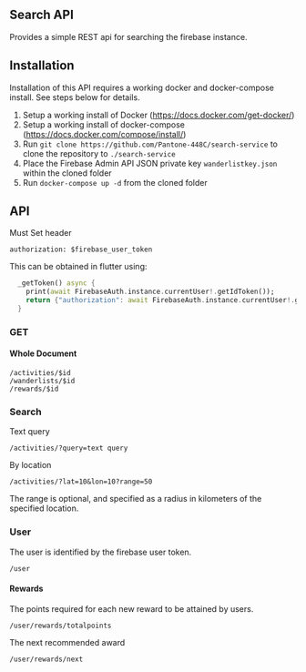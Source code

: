 
## Search API

Provides a simple REST api for searching the firebase instance.

## Installation
Installation of this API requires a working docker and docker-compose install. See steps below for details.

1. Setup a working install of Docker (https://docs.docker.com/get-docker/)
2. Setup a working install of docker-compose (https://docs.docker.com/compose/install/)
3. Run `git clone https://github.com/Pantone-448C/search-service` to clone the repository to `./search-service`
4. Place the Firebase Admin API JSON private key `wanderlistkey.json` within the cloned folder
5. Run `docker-compose up -d` from the cloned folder

## API
Must Set header

```shell
authorization: $firebase_user_token
```

This can be obtained in flutter using:

```dart
  _getToken() async {
    print(await FirebaseAuth.instance.currentUser!.getIdToken());
    return {"authorization": await FirebaseAuth.instance.currentUser!.getIdToken()};
  }
```

### GET

#### Whole Document

```shell
/activities/$id
/wanderlists/$id
/rewards/$id
```

### Search

Text query

```shell
/activities/?query=text query
```

By location

```shell
/activities/?lat=10&lon=10?range=50
```

The range is optional, and specified as a radius in kilometers of the specified location.

### User

The user is identified by the firebase user token.

```
/user
```

#### Rewards

The points required for each new reward to be attained by users.

```shell
/user/rewards/totalpoints
```

The next recommended award

```shell
/user/rewards/next
```

